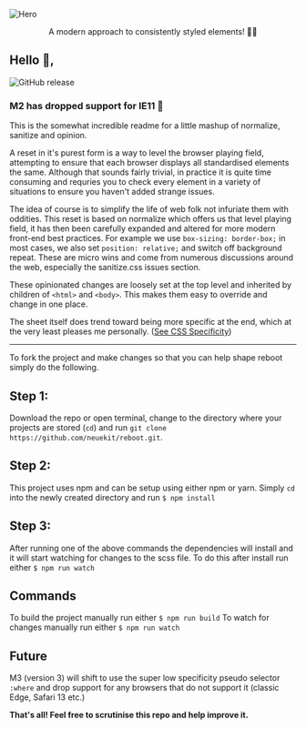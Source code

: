 ![Hero](https://github.com/neuekit/reboot/raw/main/hero.png)

<p align="center">
A modern approach to consistently styled elements! 🧑‍💻
</p>

## Hello 👋,

![GitHub release](https://img.shields.io/github/release/neuekit/reboot.svg?style=for-the-badge)

### M2 has dropped support for IE11 💪
This is the somewhat incredible readme for a little mashup of normalize, sanitize and opinion.

A reset in it's purest form is a way to level the browser playing field, attempting to ensure that each browser displays all standardised elements the same. Although that sounds fairly trivial, in practice it is quite time consuming and requries you to check every element in a variety of situations to ensure you haven't added strange issues.

The idea of course is to simplify the life of web folk not infuriate them with oddities. This reset is based on normalize which offers us that level playing field, it has then been carefully expanded and altered for more modern front-end best practices. For example we use `box-sizing: border-box;` in most cases, we also set `position: relative;` and switch off background repeat. These are micro wins and come from numerous discussions around the web, especially the sanitize.css issues section.

These opinionated changes are loosely set at the top level and inherited by children of `<html>` and `<body>`. This makes them easy to override and change in one place.

The sheet itself does trend toward being more specific at the end, which at the very least pleases me personally. ([See CSS Specificity](https://developer.mozilla.org/en-US/docs/Web/CSS/Specificity))

- - -

To fork the project and make changes so that you can help shape reboot simply do the following.

## Step 1:
Download the repo or open terminal, change to the directory where your projects are stored (`cd`) and run
`git clone https://github.com/neuekit/reboot.git`.

## Step 2:
This project uses npm and can be setup using either npm or yarn. Simply `cd` into the newly created directory and run
`$ npm install`

## Step 3:
After running one of the above commands the dependencies will install and it will start watching for changes to the scss file. To do this after install run either `$ npm run watch`

## Commands
To build the project manually run either `$ npm run build`
To watch for changes manually run either `$ npm run watch`

## Future
M3 (version 3) will shift to use the super low specificity pseudo selector `:where` and drop support for any browsers that do not support it (classic Edge, Safari 13 etc.)

**That's all! Feel free to scrutinise this repo and help improve it.**
